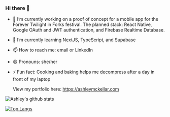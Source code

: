 ### Hi there 👋



- 🔭 I’m currently working on a proof of concept for a mobile app for the Forever Twilight in Forks festival.  The planned stack: React Native, Google OAuth and JWT authentication, and Firebase Realtime Database.
  
- 🌱 I’m currently learning NextJS, TypeScript, and Supabase
- 📫 How to reach me: email or LinkedIn
- 😄 Pronouns: she/her
- ⚡ Fun fact: Cooking and baking helps me decompress after a day in front of my laptop

  View my portfolio here: https://ashleymckellar.com

 ![Ashley's github stats](https://github-readme-stats.vercel.app/api?username=ashleymckellar&show_icons=true&theme=light)

 [![Top Langs](https://github-readme-stats.vercel.app/api/top-langs/?username=ashleymckellar&layout=compact)](https://github.com/ashleymckellar/github-readme-stats)

